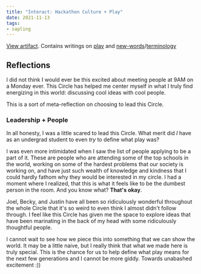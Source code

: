 ```yaml
---
title: "Interact: Hackathon Culture + Play"
date: 2021-11-13
tags:
- sapling
---
```


[View artifact](https://play.jzhao.xyz/). Contains writings on [play](posts/play.md) and [new-words](posts/new-words.md)/[terminology](thoughts/terminology.md)

## Reflections
I did not think I would ever be this excited about meeting people at 9AM on a Monday ever. This Circle has helped me center myself in what I truly find energizing in this world: discussing cool ideas with cool people.

This is a sort of meta-reflection on choosing to lead this Circle.

### Leadership + People
In all honesty, I was a little scared to lead this Circle. What merit did *I* have as an undergrad student to even *try* to define what play was?

I was even more intimidated when I saw the list of people applying to be a part of it. These are people who are attending some of the top schools in the world, working on some of the hardest problems that our society is working on, and have just such wealth of knowledge and kindness that I could hardly fathom why they would be interested in my circle. I had a moment where I realized, that this is what it feels like to be the dumbest person in the room. And you know what? **That's okay**.

Joel, Becky, and Justin have all been so ridiculously wonderful throughout the whole Circle that it's so weird to even think I almost didn't follow through. I feel like this Circle has given me the space to explore ideas that have been marinating in the back of my head with some ridiculously thoughtful people.

I cannot wait to see how we piece this into something that we can show the world. It may be a little naive, but I really think that what we made here is truly special. This is the chance for us to help define what play means for the next few generations and I cannot be more giddy. Towards unabashed excitement :))

